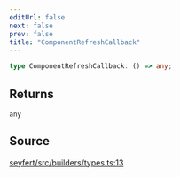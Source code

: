 ```yaml
---
editUrl: false
next: false
prev: false
title: "ComponentRefreshCallback"
---
```


```ts
type ComponentRefreshCallback: () => any;
```

## Returns

`any`

## Source

[seyfert/src/builders/types.ts:13](https://github.com/potoland/potocuit/blob/fe122a1/src/builders/types.ts#L13)
